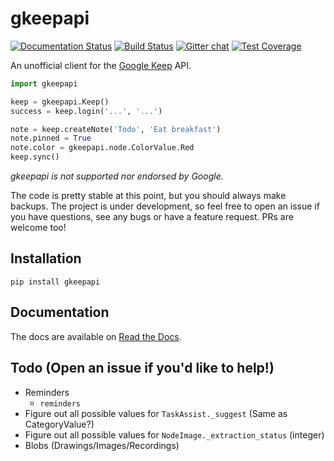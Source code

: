 gkeepapi
========

[![Documentation Status](https://readthedocs.org/projects/gkeepapi/badge/?version=latest)](http://gkeepapi.readthedocs.io/en/latest/?badge=latest)
[![Build Status](https://travis-ci.org/kiwiz/gkeepapi.svg?branch=master)](https://travis-ci.org/kiwiz/gkeepapi)
[![Gitter chat](https://badges.gitter.im/gkeepapi/Lobby.png)](https://gitter.im/gkeepapi/Lobby)
[![Test Coverage](https://api.codeclimate.com/v1/badges/4386792a941a156a14f0/test_coverage)](https://codeclimate.com/github/kiwiz/gkeepapi/test_coverage)

An unofficial client for the [Google Keep](https://keep.google.com) API.

```python
import gkeepapi

keep = gkeepapi.Keep()
success = keep.login('...', '...')

note = keep.createNote('Todo', 'Eat breakfast')
note.pinned = True
note.color = gkeepapi.node.ColorValue.Red
keep.sync()
```

*gkeepapi is not supported nor endorsed by Google.*

The code is pretty stable at this point, but you should always make backups. The project is under development, so feel free to open an issue if you have questions, see any bugs or have a feature request. PRs are welcome too!

## Installation

`pip install gkeepapi`

## Documentation

The docs are available on [Read the Docs](https://gkeepapi.readthedocs.io/en/latest/).

## Todo (Open an issue if you'd like to help!)

- Reminders
    - `reminders`
- Figure out all possible values for `TaskAssist._suggest` (Same as CategoryValue?)
- Figure out all possible values for `NodeImage._extraction_status` (integer)
- Blobs (Drawings/Images/Recordings)
